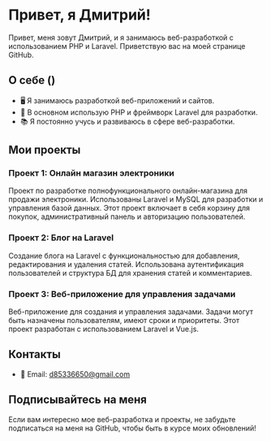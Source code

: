 # Привет, я Дмитрий!

Привет, меня зовут Дмитрий, и я занимаюсь веб-разработкой с использованием PHP и Laravel. Приветствую вас на моей странице GitHub.

## О себе ()

- 🖥️ Я занимаюсь разработкой веб-приложений и сайтов.
- 💼 В основном использую PHP и фреймворк Laravel для разработки.
- 📚 Я постоянно учусь и развиваюсь в сфере веб-разработки.

## Мои проекты

### Проект 1: Онлайн магазин электроники
Проект по разработке полнофункционального онлайн-магазина для продажи электроники. Использованы Laravel и MySQL для разработки и управления базой данных. Этот проект включает в себя корзину для покупок, административный панель и авторизацию пользователей.

### Проект 2: Блог на Laravel
Создание блога на Laravel с функциональностью для добавления, редактирования и удаления статей. Использована аутентификация пользователей и структура БД для хранения статей и комментариев.

### Проект 3: Веб-приложение для управления задачами
Веб-приложение для создания и управления задачами. Задачи могут быть назначены пользователям, имеют сроки и приоритеты. Этот проект разработан с использованием Laravel и Vue.js.

## Контакты


- 📧 Email: d85336650@gmail.com

## Подписывайтесь на меня

Если вам интересно мое веб-разработка и проекты, не забудьте подписаться на меня на GitHub, чтобы быть в курсе моих обновлений!

